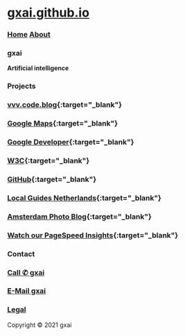 # **[gxai.github.io](https://gxai.github.io)**
### **[Home](https://gxai.github.io)**  **[About](https://gxai.github.io/About)**
### **gxai**
**Artificial intelligence**

### **Projects**
### **[vvv.code.blog](https://vvv.code.blog){:target="_blank"}**

### **[Google Maps](https://maps.app.goo.gl/Lnubtwco1j3RKj568){:target="_blank"}**

### **[Google Developer](https://www.meetup.com/en-AU/gdg-silicon-valley/members/336931816/){:target="_blank"}**

### **[W3C](https://www.w3.org/community/aikr/wiki/User:Michaelweber){:target="_blank"}**

### **[GitHub](https://github.com/gxai){:target="_blank"}**

### **[Local Guides Netherlands](https://m.facebook.com/Local-Guides-Netherlands-110067524667431#){:target="_blank"}**

### **[Amsterdam Photo Blog](https://amsterdam.photo.blog){:target="_blank"}**

### **[Watch our PageSpeed Insights](https://developers.google.com/speed/pagespeed/insights/?url=https%3A%2F%2Fgxai.github.io%2F&tab=desktop){:target="_blank"}**

### **Contact**
### **[Call ✆ gxai](tel:31649557828)**
### **[E-Mail gxai](mailto:gxai.git@gmail.com)**

### [Legal](https://gxai.github.io/legal)

Copyright © 2021 gxai
